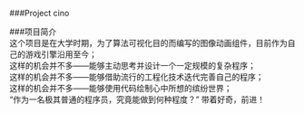 ###Project cino   

###项目简介   
这个项目是在大学时期，为了算法可视化目的而编写的图像动画组件，目前作为自己的游戏引擎沿用至今；   
这样的机会并不多——能够主动思考并设计一个一定规模的复杂程序；   
这样的机会并不多——能够借助流行的工程化技术迭代完善自己的程序；   
这样的机会并不多——能够使用代码绘制心中所想的缤纷世界；   
“作为一名极其普通的程序员，究竟能做到何种程度？” 带着好奇，前进！   